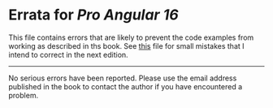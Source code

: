 # Errata for *Pro Angular 16*

This file contains errors that are likely to prevent the code examples from working as described in ths book. See [this](typos.md) file for small mistakes that I intend to correct in the next edition.

---

No serious errors have been reported. Please use the email address published in the book to contact the author if you have encountered a problem.



